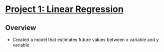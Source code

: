 # [Project 1: Linear Regression](https://miguelbarr11.github.io/Data-Science-Portfolio/)

## Overview
* Created a model that estimates future values between x variable and y variable 

